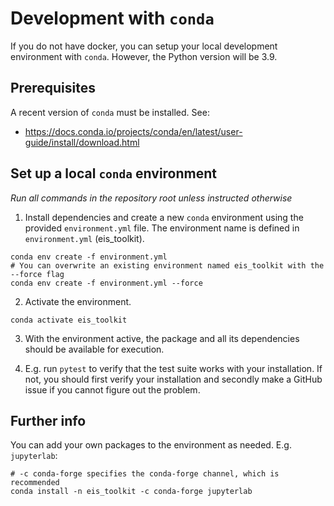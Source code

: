 # Development with `conda`

If you do not have docker, you can setup your local development environment
with `conda`. However, the Python version will be 3.9.

## Prerequisites

A recent version of `conda` must be installed. See:

-   <https://docs.conda.io/projects/conda/en/latest/user-guide/install/download.html>

## Set up a local `conda` environment

*Run all commands in the repository root unless instructed otherwise*

1.  Install dependencies and create a new `conda` environment using the
    provided `environment.yml` file. The environment name is defined in
    `environment.yml` (eis_toolkit).

``` shell
conda env create -f environment.yml
# You can overwrite an existing environment named eis_toolkit with the --force flag
conda env create -f environment.yml --force
```

2.  Activate the environment.

``` shell
conda activate eis_toolkit
```

3.  With the environment active, the package and all its dependencies
    should be available for execution.

4.  E.g. run `pytest` to verify that the test suite works with your
    installation. If not, you should first verify your installation and
    secondly make a GitHub issue if you cannot figure out the problem.

## Further info

You can add your own packages to the environment as needed. E.g.
`jupyterlab`:

``` shell
# -c conda-forge specifies the conda-forge channel, which is recommended
conda install -n eis_toolkit -c conda-forge jupyterlab 
```
